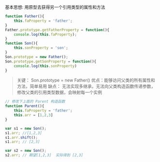 基本思想: 用原型去获得另一个引用类型的属性和方法

```javascript
function Father(){
    this.faProperty = 'father';
}
Father.prototype.getFatherProperty = function(){
    console.log(this.faProperty);
}
function Son(){
    this.sonProperty = 'son';
}
Son.prototype = new Father();
Son.prototype.getSonProperty = function(){
    console.log(this.sonProperty)
}
```

> 关键： Son.prototype = new Father()
> 优点：能够访问父类的所有属性和方法，简单易用
> 缺点： 无法实现多继承，无法向父类构造函数传递参数，修改父类的引用类型数据，会映射每一个实例
```javascript
// 修改下上面的 Parent 构造函数
function Parent(){
    this.faProperty = 'father';
    this.arr = [1,2,3]
}

var s1 = new Son();
s1.arr; //[1,2,3]
s1.arr.shift();  
s1.arr; // [2,3]

var s2 = new Son();
s2.arr; // 期望[1,2,3]  实际得到 [2,3]
```


